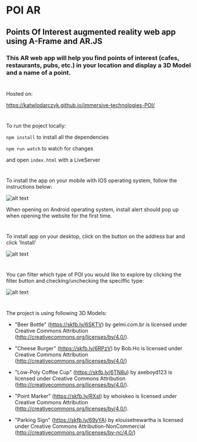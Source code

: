 # POI AR
## Points Of Interest augmented reality web app using A-Frame and AR.JS

### This AR web app will help you find points of interest (cafes, restaurants, pubs, etc.) in your location and display a 3D Model and a name of a point. 

#

Hosted on: 

https://katwlodarczyk.github.io/immersive-technologies-POI/
#
To run the poject locally: 

```npm install``` to install all the dependencies 

```npm run watch``` to watch for changes 

and open ```index.html``` with a LiveServer

#
To install the app on your mobile with IOS operating system, follow the instructions below:

![alt text](./screenshots/1.jpg)


When opening on Android operating system, install alert should pop up when opening the website for the first time.

#
To install app on your desktop, click on the button on the address bar and click 'Install'

![alt text](./screenshots/2.jpg)

#

You can filter which type of POI you would like to explore by clicking the filter button and checking/unchecking the speciffic type:

![alt text](./screenshots/3.jpg)

#

The project is using following 3D Models: 

- "Beer Bottle" (https://skfb.ly/6SKTV) by gelmi.com.br is licensed under Creative Commons Attribution (http://creativecommons.org/licenses/by/4.0/).

- "Cheese Burger" (https://skfb.ly/6RPzV) by Bob.Ho is licensed under Creative Commons Attribution (http://creativecommons.org/licenses/by/4.0/)

- "Low-Poly Coffee Cup" (https://skfb.ly/6TN8u) by axeboyd123 is licensed under Creative Commons Attribution (http://creativecommons.org/licenses/by/4.0/).

- "Point Marker" (https://skfb.ly/RXsI) by whoiskeo is licensed under Creative Commons Attribution (http://creativecommons.org/licenses/by/4.0/).

- "Parking Sign" (https://skfb.ly/69yYA) by elouisetrewartha is licensed under Creative Commons Attribution-NonCommercial (http://creativecommons.org/licenses/by-nc/4.0/)